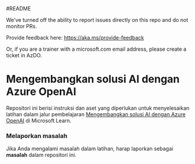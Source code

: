 #README

We've turned off the ability to report issues directly on this repo and do not monitor PRs.

Provide feedback here: https://aka.ms/provide-feedback

Or, if you are a trainer with a microsoft.com email address, please create a ticket in AzDO.

# Mengembangkan solusi AI dengan Azure OpenAI

Repositori ini berisi instruksi dan aset yang diperlukan untuk menyelesaikan latihan dalam jalur pembelajaran [Mengembangkan solusi AI dengan Azure OpenAI](https://learn.microsoft.com/training/paths/develop-ai-solutions-azure-openai/) di Microsoft Learn.

### Melaporkan masalah

Jika Anda mengalami masalah dalam latihan, harap laporkan sebagai **masalah** dalam repositori ini.
